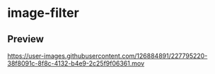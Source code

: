 # image-filter
## Preview
https://user-images.githubusercontent.com/126884891/227795220-38f8091c-8f8c-4132-b4e9-2c25f9f06361.mov
